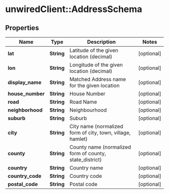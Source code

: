 # unwiredClient::AddressSchema

## Properties
Name | Type | Description | Notes
------------ | ------------- | ------------- | -------------
**lat** | **String** | Latitude of the given location (decimal) | [optional] 
**lon** | **String** | Longitude of the given location (decimal) | [optional] 
**display_name** | **String** | Matched Address name for the given location | [optional] 
**house_number** | **String** | House Number | [optional] 
**road** | **String** | Road Name | [optional] 
**neighborhood** | **String** | Neighbourhood | [optional] 
**suburb** | **String** | Suburb | [optional] 
**city** | **String** | City name (normalized form of city, town, village, hamlet) | [optional] 
**county** | **String** | County name (normalized form of county, state_district) | [optional] 
**country** | **String** | Country name | [optional] 
**country_code** | **String** | Country code | [optional] 
**postal_code** | **String** | Postal code | [optional] 


